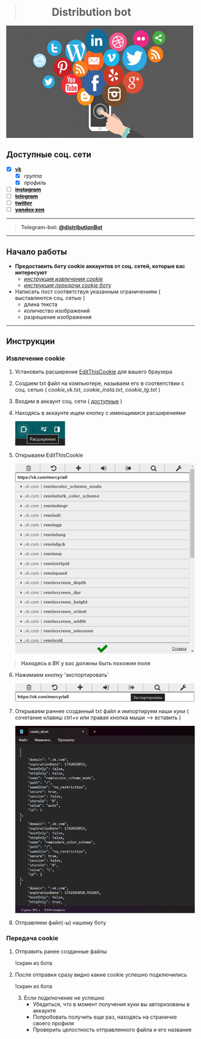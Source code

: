 ># ⠀⠀⠀⠀Distribution bot

<img src="md_assets/img_4.png" width="500" height="300"/>

## <a name="Доступные соц. сети">Доступные соц. сети</a>
 - [X] __[vk](https://vk.com)__
   - [X] _группа_
   - [X] _профиль_
 - [ ] __[~~instagram~~](https://www.instagram.com)__
 - [ ] __[~~telegram~~](https://web.telegram.org/a/)__
 - [ ] __[~~twitter~~](https://twitter.com)__
 - [ ] __[~~yandex zen~~](https://dzen.ru)__
---

> __Telegram-bot: [@distributionBot](https://t.me/TgInstVK_bot)__

---
## Начало работы

- __Предоставить боту cookie аккаунтов от соц. сетей, которые вас интересуют__
  - [_инструкция извлечения cookie_](#__извлечение-cookie__)
  - [_инструкция передачи cookie боту_](#__передача-cookie__)
- Написать пост соответствуя указанным ограничениям ( выставляются соц. сетью )
  - длина текста
  - количество изображений
  - разрешение изображения

---
## Инструкции
### <a name="__Извлечение cookie__">__Извлечение cookie__</a>
1) Установить расширение [EditThisCookie](https://chromewebstore.google.com/detail/editthiscookie/fngmhnnpilhplaeedifhccceomclgfbg?hl=ru) для вашего браузера
2) Создаем txt файл на компьютере, называем его в соответствии с соц. сетью ( _cookie_vk.txt_, _cookie_insta.txt_, _cookie_tg.txt_ )
3) Входим в аккаунт соц. сети ( [доступные](#доступные-соц-сети) )
4) Находясь в аккаунте ищем кнопку с имеющимися расширениями

    ![img_1.png](md_assets/img_1.png)
5) Открываем EditThisCookie

    ![img_2.png](md_assets/img_2.png)
> __Находясь в _ВК_ у вас должны быть похожие поля__
6) Нажимаем кнопку 'экспортировать'

    ![img_3.png](md_assets/img_3.png)
7) Открываем раннее созданный txt файл и импортируем наши куки ( сочетание клавиш ctrl+v или правая кнопка мыши --> вставить )

    ![img_5.png](md_assets/img_5.png)
8) Отправляем файл(-ы) нашему боту

 ### <a name="__Передача cookie__">__Передача cookie__</a>
1) Отправить ранее созданные файлы

    !скрин из бота
2) После отправки сразу видно какие cookie успешно подключились

    !скрин из бота

   3) Если подключение не успешно
      - Убедиться, что в момент получения куки вы авторизованы в аккаунте
      - Попробовать получить еще раз, находясь на страничке своего профиля
      - Проверить целостность отправленного файла и его название
